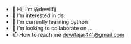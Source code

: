 - 👋 Hi, I’m @dewiifjj
- 👀 I’m interested in ds
- 🌱 I’m currently learning python 
- 💞️ I’m looking to collaborate on ...
- 📫 How to reach me dewifajar441@gmail.com

<!---
dewiifjj/dewiifjj is a ✨ special ✨ repository because its `README.md` (this file) appears on your GitHub profile.
You can click the Preview link to take a look at your changes.
--->
